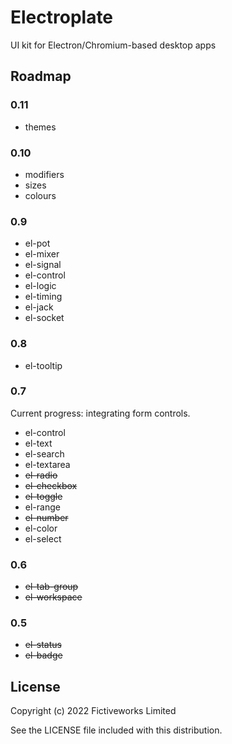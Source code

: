# Electroplate

UI kit for Electron/Chromium-based desktop apps

## Roadmap

### 0.11

- themes

### 0.10

- modifiers
- sizes
- colours

### 0.9

- el-pot
- el-mixer
- el-signal
- el-control
- el-logic
- el-timing
- el-jack
- el-socket

### 0.8

- el-tooltip

### 0.7

Current progress: integrating form controls.

- el-control
- el-text
- el-search
- el-textarea
- ~~el-radio~~
- ~~el-checkbox~~
- ~~el-toggle~~
- el-range
- ~~el-number~~
- el-color
- el-select

### 0.6

- ~~el-tab-group~~
- ~~el-workspace~~

### 0.5

- ~~el-status~~
- ~~el-badge~~

## License

Copyright (c) 2022 Fictiveworks Limited

See the LICENSE file included with this distribution.
